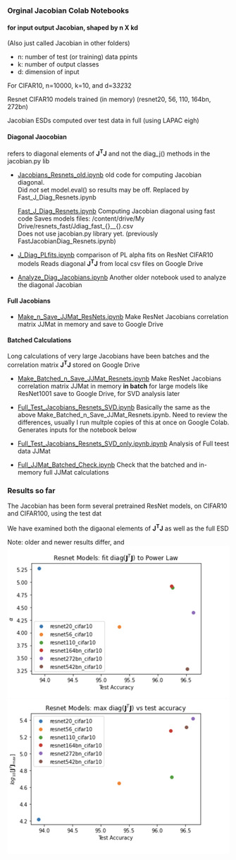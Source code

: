 ### Orginal Jacobian Colab Notebooks 

#### for  input output Jacobian, shaped by n X kd

(Also just called Jacobian in other folders)

- n:  number of test (or training) data ppints
- k:  number of output classes 
- d:  dimension of input

For CIFAR10, n=10000, k=10, and d=3*32*32

Resnet CIFAR10  models trained (in memory) (resnet20, 56, 110, 164bn, 272bn)

Jacobian ESDs computed over test data in full (using LAPAC eigh)

#### Diagonal Jaocobian

refers to diagonal elements of **J<sup>T</sup>J**
and not the diag_j() methods in the jacobian.py lib

- [Jacobians_Resnets_old.ipynb](https://github.com/CalculatedContent/ww-phys_theory/blob/master/Jinout_n_X_kd/Jacobians_Resnets_old.ipynb)  old code for computing Jacobian diagonal.  
  Did *not* set model.eval() so results may be off.  Replaced by Fast_J_Diag_Resnets.ipynb

  [Fast_J_Diag_Resnets.ipynb](https://github.com/CalculatedContent/ww-phys_theory/blob/master/Jinout_n_X_kd/Fast_J_Diag_Resnets.ipynb)  Computing Jacobian diagonal using fast code 
  Saves models files:   /content/drive/My Drive/resnets_fast/Jdiag_fast_{}__{}.csv   
  Does not use jacobian.py library yet.   (previously FastJacobianDiag_Resnets.ipynb)  

- [J_Diag_PLfits.ipynb](https://github.com/CalculatedContent/ww-phys_theory/blob/master/Jinout_n_X_kd/J_Diag_PLfits.ipynb) comparison of PL alpha fits on ResNet CIFAR10 models 
  Reads diagonal  **J<sup>T</sup>J** from local  csv files on Google Drive

- [Analyze_Diag_Jacobians.ipynb](https://github.com/CalculatedContent/ww-phys_theory/blob/master/Jinout_n_X_kd/Analyze_Diag_Jacobians.ipynb) Another older notebook used to analyze the diagonal Jacobian


#### Full Jacobians

- [Make_n_Save_JJMat_ResNets.ipynb](https://github.com/CalculatedContent/ww-phys_theory/blob/master/Jinout_n_X_kd/Make_n_Save_JJMat_ResNets.ipynb)   Make ResNet Jacobians correlation matrix JJMat in memory and save to Google Drive

#### Batched Calculations

Long calculations of very large Jacobians have been batches and the
correlation matrix **J<sup>T</sup>J** stored on Google Drive

- [Make_Batched_n_Save_JJMat_Resnets.ipynb](https://github.com/CalculatedContent/ww-phys_theory/blob/master/Jinout_n_X_kd/Make_n_Save_JJMat_ResNets.ipynb)   Make ResNet Jacobians correlation matrix JJMat in memory **in batch** for large models like ResNet1001 save to Google Drive, for SVD analysis later

- [Full_Test_Jacobians_Resnets_SVD.ipynb](https://github.com/CalculatedContent/ww-phys_theory/blob/master/Jinout_n_X_kd/Full_Test_Jacobians_Resnets_SVD.ipynb) Basically the same as the above Make_Batched_n_Save_JJMat_Resnets.ipynb.  Need to review the differences, usually I run multple copies of this at once on Google Colab.  Generates inputs for the notebook below

- [Full_Test_Jacobians_Resnets_SVD_only.ipynb.ipynb](https://github.com/CalculatedContent/ww-phys_theory/blob/master/Jinout_n_X_kd/Full_Test_Jacobians_Resnets_SVD_only.ipynb) Analysis of Full teest data JJMat 

- [Full_JJMat_Batched_Check.ipynb](https://github.com/CalculatedContent/ww-phys_theory/blob/master/Jinout_n_X_kd/Full_JJMat_Batched_Check.ipynb) Check that the batched and in-memory full JJMat calculations


### Results so far

The Jacobian has been form several pretrained ResNet models, on CIFAR10 and CIFAR100, using the test dat

We have examined both the digaonal elements of **J<sup>T</sup>J** as well as the full ESD

Note: older and newer results differ, and 
![Power Law Fit to Diagonal JJ for ResNet CIFAR10](img/J_Diag_alphas_resnet_cifar10.png?raw=true)
![Max Diagonal JJ for ResNet CIFAR10](img/J_Diag_maxJJ_resnet_cifar10.png?raw=true)
